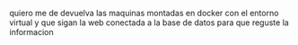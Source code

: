 quiero me de devuelva las maquinas montadas en docker con el entorno virtual y que sigan la web conectada a la base de datos para que reguste la informacion 

